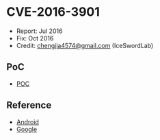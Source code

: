 # CVE-2016-3901

- Report: Jul 2016
- Fix: Oct 2016
- Credit: chengjia4574@gmail.com (IceSwordLab)

## PoC

- [POC](./poc.c)

## Reference

- [Android](https://source.android.com/security/bulletin/2016-10-01.html)
- [Google](https://issuetracker.google.com/issues/37109068)

